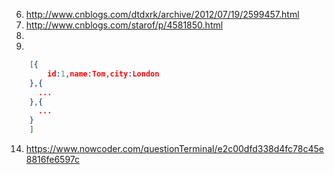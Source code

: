 6. http://www.cnblogs.com/dtdxrk/archive/2012/07/19/2599457.html
7. http://www.cnblogs.com/starof/p/4581850.html
10.
11.
```json
    [{
        id:1,name:Tom,city:London
    },{
      ...  
    },{
      ...  
    }
    ]
```

14. https://www.nowcoder.com/questionTerminal/e2c00dfd338d4fc78c45e8816fe6597c
